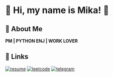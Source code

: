 # 👋 Hi, my name is Mika! 👋

## 🚀 About Me
**PM | PYTHON ENJ | WORK LOVER**

## 🔗 Links 
[![resume](https://img.shields.io/badge/resume-000?style=for-the-badge&logo=ko-fi&logoColor=white)](https://drive.google.com/file/d/1MZuscX8TTnU1H-ISJ-fVoI5cBZ_iVh-d/view?usp=sharing)
[![leetcode](https://img.shields.io/badge/leetcode-FFFFFF?style=for-the-badge&logo=leetcode&logoColor=yellow)](https://leetcode.com/u/mikaereli/)
[![telegram](https://img.shields.io/badge/telegram-1DA1F2?style=for-the-badge&logo=telegram&logoColor=white)](https://t.me/minkailtolabaev)

